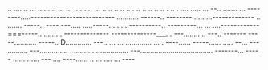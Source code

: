 .. .... .. ... ...... .. ... ... .. ... .. ... .. .. .. .. .. . .. .. .. .. .. . .. . .... 
..... ...
--.. .......
... --------.....--------------------------
........... ------.. --------
.........-------------
.. ....... -----.. ----
---..... .....-----..... ....----------.. ---------...
... ....------------===-----.. ....... . --------------
--------------___... ---........ .. ---.. -------
-----........... -----.. D............. ---.. 
... ... ............. ... . ----...... -----...... ..... --... ---
.......... ---.............. . 
........................... 
---.................................... -------... -----
............. ---
.... ----...... 
.. 
... ....    ... ----
